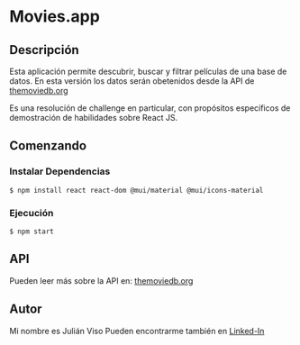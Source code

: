 # Movies.app

## Descripción
Esta aplicación permite descubrir, buscar y filtrar películas de una base de datos. En esta versión los datos serán obetenidos desde la API de [themoviedb.org](https://developers.themoviedb.org/3)

Es una resolución de challenge en particular, con propósitos específicos de demostración de habilidades sobre React JS.

## Comenzando

### Instalar Dependencias
```shell
$ npm install react react-dom @mui/material @mui/icons-material
```

### Ejecución
```shell
$ npm start
```

## API
Pueden leer más sobre la API en: [themoviedb.org](https://developers.themoviedb.org/3)

## Autor
Mi nombre es Julián Viso
Pueden encontrarme también en [Linked-In](https://www.linkedin.com/in/julian-viso/)